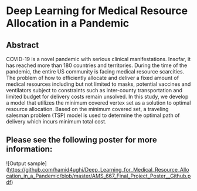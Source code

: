 # Deep Learning for Medical Resource Allocation in a Pandemic

## Abstract

COVID-19 is a novel pandemic with serious clinical manifestations. Insofar, it has reached more than 180 countries and territories. During the time of the pandemic, the entire US community is facing medical resource scarcities. The problem of how to efficiently allocate and deliver a fixed amount of medical resources including but not limited to masks, potential vaccines and ventilators subject to constraints such as inter-county transportation and limited budget for delivery costs remain unsolved. In this study, we develop a model that utilizes the minimum covered vertex set as a solution to optimal resource allocation. Based on the minimum covered set, a traveling salesman problem (TSP) model is used to determine the optimal path of delivery which incurs minimum total cost.

## Please see the following poster for more information:

![Output sample] (https://github.com/hamid4ughi/Deep_Learning_for_Medical_Resource_Allocation_in_a_Pandemic/blob/master/AMS_667_Final_Project_Poster__Github.pdf)
